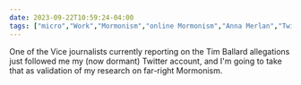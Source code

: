 ```yaml
---
date: 2023-09-22T10:59:24-04:00
tags: ["micro","Work","Mormonism","online Mormonism","Anna Merlan","Twitter","Tim Ballard","far-right"]
---
```

One of the Vice journalists currently reporting on the Tim Ballard allegations just followed me my (now dormant) Twitter account, and I'm going to take that as validation of my research on far-right Mormonism.